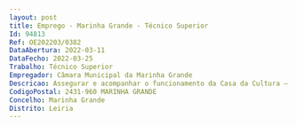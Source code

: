 ```yaml
--- 
layout: post
title: Emprego - Marinha Grande - Técnico Superior
Id: 94813
Ref: OE202203/0382
DataAbertura: 2022-03-11
DataFecho: 2022-03-25
Trabalho: Técnico Superior
Empregador: Câmara Municipal da Marinha Grande
Descricao: Assegurar e acompanhar o funcionamento da Casa da Cultura – Teatro Stephens, designadamente no acompanhamento da programação, elaboração dos processos de aquisição, organização dos materiais de divulgação  acompanhar a concretização da programação  garantir o apoio logístico e ou técnico a eventos culturais e outros da iniciativa exclusiva da Câmara ou organizados em parceria com entidades externas  elaborar documentos estatísticos e de gestão  acompanhar a direção de cena da Casa da Cultura, designadamente a gestão técnica e a preparação e montagem desmontagem de equipamentos e outros necessários à realização de eventos espetáculos, assegurando o funcionamento e realização dos mesmos  participar no processo de programação e gestão do funcionamento da Casa da Cultura – Teatro Stephens, designadamente na definição e acompanhamento da programação, elaboração dos processos de aquisição, organização dos materiais de divulgação  assegurar as necessidades de som e imagem dos eventos culturais e outras iniciativas exclusiva da Câmara, nos diversos espaços culturais do município  auxiliar na montagem e desmontagem de exposições  programar, acompanhar e desenvolver atividades e projetos relacionados com a cultura  elaborar informações técnicas  propor medidas e estratégias tendentes à boa execução dos projetos  participar nos procedimentos concursais de aquisição de bens e serviços da área de atuação da unidade orgânica  assegurar as funções necessárias na área da cultura turismo durante os períodos de ausência dos colegas  elaborar documentos estatísticos e de gestão  assegurar as funções necessárias na área da cultura turismo durante os períodos de ausência dos colegas.
CodigoPostal: 2431-960 MARINHA GRANDE
Concelho: Marinha Grande
Distrito: Leiria
--- 
```

